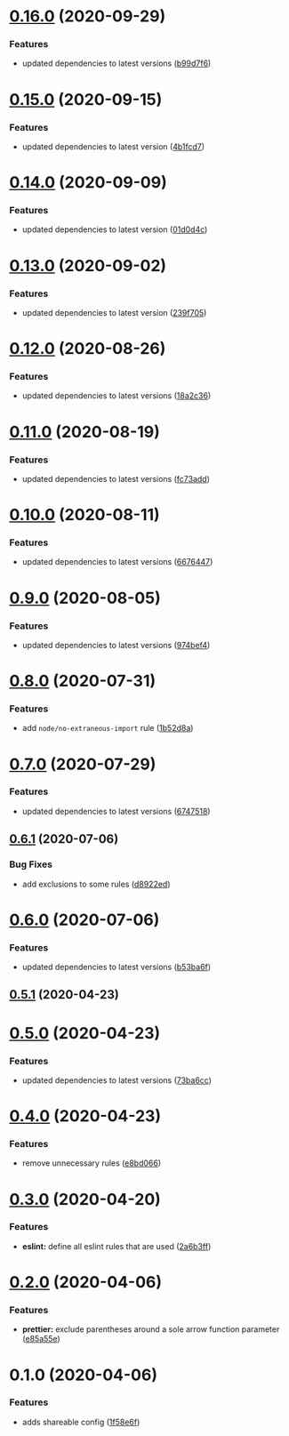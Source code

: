 # [0.16.0](https://github.com/AxisCommunications/eslint-config-typescript-shareable/compare/v0.15.0...v0.16.0) (2020-09-29)


### Features

* updated dependencies to latest versions ([b99d7f6](https://github.com/AxisCommunications/eslint-config-typescript-shareable/commit/b99d7f6de8fda450c9fe6b594cb088f5ee5497bf))



# [0.15.0](https://github.com/AxisCommunications/eslint-config-typescript-shareable/compare/v0.14.0...v0.15.0) (2020-09-15)


### Features

* updated dependencies to latest version ([4b1fcd7](https://github.com/AxisCommunications/eslint-config-typescript-shareable/commit/4b1fcd77608b7ac3ac1d7fd72cb88f2049119e21))



# [0.14.0](https://github.com/AxisCommunications/eslint-config-typescript-shareable/compare/v0.13.0...v0.14.0) (2020-09-09)


### Features

* updated dependencies to latest version ([01d0d4c](https://github.com/AxisCommunications/eslint-config-typescript-shareable/commit/01d0d4cec5ff2dcb48910c428ea853d7e0e94370))



# [0.13.0](https://github.com/AxisCommunications/eslint-config-typescript-shareable/compare/v0.12.0...v0.13.0) (2020-09-02)


### Features

* updated dependencies to latest version ([239f705](https://github.com/AxisCommunications/eslint-config-typescript-shareable/commit/239f70573752e6355ce2dc730ed4539a860691d9))



# [0.12.0](https://github.com/AxisCommunications/eslint-config-typescript-shareable/compare/v0.11.0...v0.12.0) (2020-08-26)


### Features

* updated dependencies to latest versions ([18a2c36](https://github.com/AxisCommunications/eslint-config-typescript-shareable/commit/18a2c36a54080f0ab327f0e7f9b4a2f5e4ee85d3))



# [0.11.0](https://github.com/AxisCommunications/eslint-config-typescript-shareable/compare/v0.10.0...v0.11.0) (2020-08-19)


### Features

* updated dependencies to latest versions ([fc73add](https://github.com/AxisCommunications/eslint-config-typescript-shareable/commit/fc73addf9606195d998431a19bc71ebee1864a39))



# [0.10.0](https://github.com/AxisCommunications/eslint-config-typescript-shareable/compare/v0.9.0...v0.10.0) (2020-08-11)


### Features

* updated dependencies to latest versions ([6676447](https://github.com/AxisCommunications/eslint-config-typescript-shareable/commit/6676447fe33bf14879c49955154448f3e410ecdb))



# [0.9.0](https://github.com/AxisCommunications/eslint-config-typescript-shareable/compare/v0.8.0...v0.9.0) (2020-08-05)


### Features

* updated dependencies to latest versions ([974bef4](https://github.com/AxisCommunications/eslint-config-typescript-shareable/commit/974bef4bd79703bd795780c5c449b9a6f59a2cd2))



# [0.8.0](https://github.com/AxisCommunications/eslint-config-typescript-shareable/compare/v0.7.0...v0.8.0) (2020-07-31)


### Features

* add `node/no-extraneous-import` rule ([1b52d8a](https://github.com/AxisCommunications/eslint-config-typescript-shareable/commit/1b52d8a84d666f910f21dca347b79df3b2053dc8))



# [0.7.0](https://github.com/AxisCommunications/eslint-config-typescript-shareable/compare/v0.6.1...v0.7.0) (2020-07-29)


### Features

* updated dependencies to latest versions ([6747518](https://github.com/AxisCommunications/eslint-config-typescript-shareable/commit/674751842a89ee5ea8a0859172fb7a73e84a32d1))



## [0.6.1](https://github.com/AxisCommunications/eslint-config-typescript-shareable/compare/v0.6.0...v0.6.1) (2020-07-06)


### Bug Fixes

* add exclusions to some rules ([d8922ed](https://github.com/AxisCommunications/eslint-config-typescript-shareable/commit/d8922eda601d4fb6ed53eb9602ee7423dc9c750e))



# [0.6.0](https://github.com/AxisCommunications/eslint-config-typescript-shareable/compare/v0.5.1...v0.6.0) (2020-07-06)


### Features

* updated dependencies to latest versions ([b53ba6f](https://github.com/AxisCommunications/eslint-config-typescript-shareable/commit/b53ba6f710a9a7cb159e2f89d8889528781dbe73))



## [0.5.1](https://github.com/AxisCommunications/eslint-config-typescript-shareable/compare/v0.5.0...v0.5.1) (2020-04-23)



# [0.5.0](https://github.com/AxisCommunications/eslint-config-typescript-shareable/compare/v0.4.0...v0.5.0) (2020-04-23)


### Features

* updated dependencies to latest versions ([73ba6cc](https://github.com/AxisCommunications/eslint-config-typescript-shareable/commit/73ba6cc4a7b3412cee580b59b885b7bedd7750ac))



# [0.4.0](https://github.com/AxisCommunications/eslint-config-typescript-shareable/compare/v0.3.0...v0.4.0) (2020-04-23)


### Features

* remove unnecessary rules ([e8bd066](https://github.com/AxisCommunications/eslint-config-typescript-shareable/commit/e8bd0662f0de645896aa2c32117d468b37643c32))



# [0.3.0](https://github.com/AxisCommunications/eslint-config-typescript-shareable/compare/v0.2.0...v0.3.0) (2020-04-20)


### Features

* **eslint:** define all eslint rules that are used ([2a6b3ff](https://github.com/AxisCommunications/eslint-config-typescript-shareable/commit/2a6b3ff4d7674ac654b028079e69abd1b3d68bcf))



# [0.2.0](https://github.com/AxisCommunications/eslint-config-typescript-shareable/compare/v0.1.0...v0.2.0) (2020-04-06)


### Features

* **prettier:** exclude parentheses around a sole arrow function parameter ([e85a55e](https://github.com/AxisCommunications/eslint-config-typescript-shareable/commit/e85a55ec93f3dacbe9f3d7f89c09f40528e68db8))



# 0.1.0 (2020-04-06)


### Features

* adds shareable config ([1f58e6f](https://github.com/AxisCommunications/eslint-config-typescript-shareable/commit/1f58e6f497283ca6e64c15a46a2206c4745b212f))



